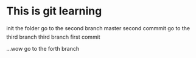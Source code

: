 # This is git learning
init the folder
go to the second branch
master second commmit
go to the third branch
third branch first commit


...wow
go to the forth branch

